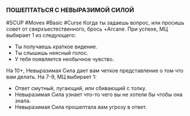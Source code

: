 ### ПОШЕПТАТЬСЯ С НЕВЫРАЗИМОЙ СИЛОЙ

#SCUP #Moves #Basic #Curse 
Когда ты задаешь вопрос, или просишь совет от сверхъестественного, брось +Arcane. При успехе, МЦ выбирает 1 из следующего:

- Ты получаешь краткое видение.
- Ты слышишь неясный голос.
- У тебя появляется необычное чувство.

На 10+, Невыразимая Сила дает вам четкое представление о том что вам делать. На 7-9, МЦ выбирает 1:

- Ответ смутный, пугающий, или сбивающий с толку.
- Невыразимая Сила узнает что-то чего вы не хотели бы чтобы она знала.
- Невыразимая Сила прошептала вам угрозу в ответ.